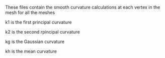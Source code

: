 These files contain the smooth curvature calculations at each vertex in the mesh for all the meshes

k1 is the first principal curvature

k2 is the second rpincipal curvature

kg is the Gaussian curvature

kh is the mean curvature
